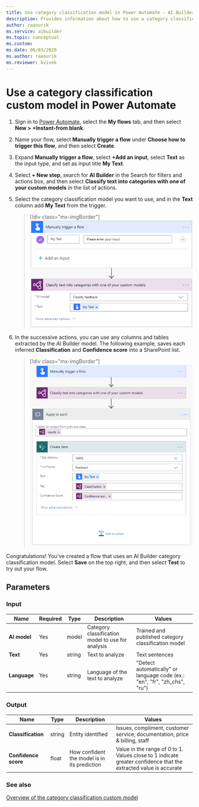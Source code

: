 ```yaml
---
title: Use category classification model in Power Automate - AI Builder | Microsoft Docs
description: Provides information about how to use a category classification model in Power Automate.
author: raaourik
ms.service: aibuilder
ms.topic: conceptual
ms.custom: 
ms.date: 06/03/2020
ms.author: raaourik
ms.reviewer: kvivek
---
```



# Use a category classification custom model in Power Automate

1. Sign in to [Power Automate](https://flow.microsoft.com/), select the **My flows** tab, and then select **New > +Instant-from blank**.
1. Name your flow, select **Manually trigger a flow** under **Choose how to trigger this flow**, and then select **Create**.
1. Expand **Manually trigger a flow**, select **+Add an input**, select **Text** as the input type, and set as input title **My Text**.
1. Select **+ New step**, search for **AI Builder** in the Search for filters and actions box, and then select **Classify text into categories with one of your custom models** in the list of actions.
1.	Select the category classification model you want to use, and in the **Text** column add **My Text** from the trigger.

    > [!div class="mx-imgBorder"]
    > ![Select model content](media/flow-ccc-overview.png "Select model content")

1. In the successive actions, you can use any columns and tables extracted by the AI Builder model. The following example, saves each inferred **Classification** and **Confidence score** into a SharePoint list.

    > [!div class="mx-imgBorder"]
    > ![Category classification flow example](media/flow-ccc-example.png "Category classification flow example")

Congratulations! You've created a flow that uses an AI Builder category classification model. Select **Save** on the top right, and then select **Test** to try out your flow.


## Parameters
### Input
|Name |Required |Type |Description |Values |
|---------|---------|---------|---------|---------|
|**AI model** |Yes |model |Category classification model to use for analysis|Trained and published category classification model |
|**Text** |Yes |string |Text to analyze|Text sentences |
|**Language** |Yes |string |Language of the text to analyze|"Detect automatically" or language code (ex.: "en", "fr", "zh_chs", "ru") |


### Output
|Name |Type |Description |Values |
|---------|---------|---------|---------|
|**Classification** |string |Entity identified|Issues, compliment, customer service, documentation, price & billing, staff |
|**Confidence score** |float |How confident the model is in its prediction|Value in the range of 0 to 1. Values close to 1 indicate greater confidence that the extracted value is accurate |



### See also

[Overview of the category classification custom model](text-classification-overview.md)
